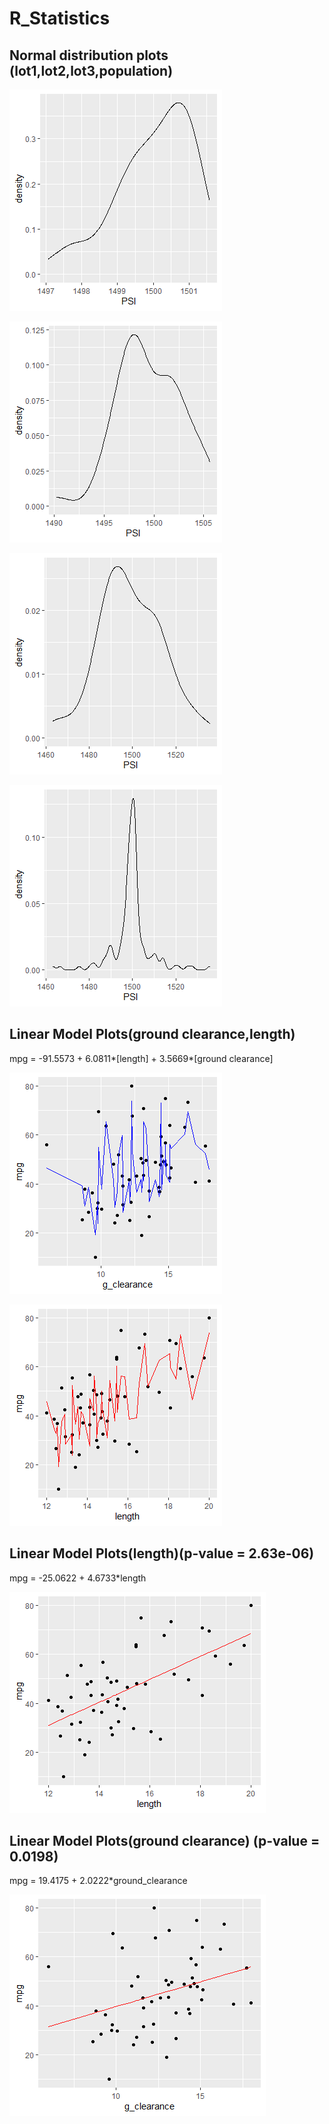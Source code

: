 # R_Statistics

## Normal distribution plots (lot1,lot2,lot3,population)

![](lot1normaldistributionleftskewRplot.png)

![](lot2normaldistributionRplot.png)

![](lot3normaldistributionRplot.png)

![](suspensionnormaldistributionRplot.png)



## Linear Model Plots(ground clearance,length) 
mpg = -91.5573 + 6.0811*[length] + 3.5669*[ground clearance]

![](mpgvsg_ClearanceRplot.png)

![](mpgvslengthRplot.png)

## Linear Model Plots(length)(p-value = 2.63e-06)
mpg = -25.0622 + 4.6733*length

![](linearregressionmpglengthRplot.png)


## Linear Model Plots(ground clearance) (p-value = 0.0198)
mpg = 19.4175 + 2.0222*ground_clearance

![](linearregressionmpsgroundclearanceRplot.png)

